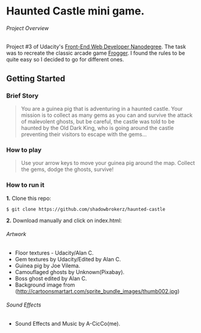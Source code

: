 # Haunted Castle mini game.

###### Project Overview

Project #3 of Udacity's [Front-End Web Developer Nanodegree](https://www.udacity.com/course/front-end-web-developer-nanodegree--nd001). The task was to recreate the classic arcade game [Frogger](https://en.wikipedia.org/wiki/Frogger). I found the rules to be quite easy so I decided to go for different ones.

## Getting Started
### Brief Story
>You are a guinea pig that is adventuring in a haunted castle.
Your mission is to collect as many gems as you can and survive the attack of malevolent ghosts, but be careful, the castle was told to be haunted by the Old Dark King, who is going around the castle preventing their visitors to escape with the gems...
### How to play
>Use your arrow keys to move your guinea pig around the map.
Collect the gems, dodge the ghosts, survive!

### How to run it

**1.** Clone this repo:

```
$ git clone https://github.com/shadowbrokerz/haunted-castle
```

**2.** Download manually and click on index.html:

###### Artwork
- Floor textures - Udacity/Alan C.
- Gem textures by Udacity/Edited by Alan C.
- Guinea pig by Joe Vilema.
- Camouflaged ghosts by Unknown(Pixabay).
- Boss ghost edited by Alan C.
- Background image from (http://cartoonsmartart.com/sprite_bundle_images/thumb002.jpg)
###### Sound Effects
- Sound Effects and Music by A-CicCo(me).
